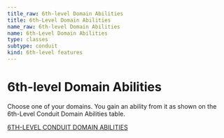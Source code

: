 ```yaml
---
title_raw: 6th-level Domain Abilities
title: 6th-Level Domain Abilities
name_raw: 6th-level Domain Abilities
name: 6th-Level Domain Abilities
type: classes
subtype: conduit
kind: 6th-level features
---
```


# 6th-level Domain Abilities

Choose one of your domains. You gain an ability from it as shown on the 6th-Level Conduit Domain Abilities table.

[6TH-LEVEL CONDUIT DOMAIN ABILITIES](./6th-Level%20Conduit%20Domain%20Abilities/6th-Level%20Conduit%20Domain%20Abilities.md)
